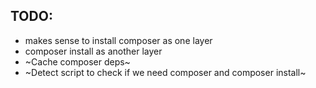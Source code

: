 ## TODO:

- makes sense to install composer as one layer
- composer install as another layer
- ~Cache composer deps~
- ~Detect script to check if we need composer and composer install~
